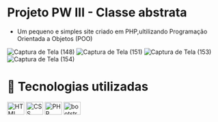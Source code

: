# Projeto PW III - Classe abstrata
- Um pequeno e simples site criado em PHP,ultilizando Programação Orientada a Objetos (POO)

![Captura de Tela (148)](https://user-images.githubusercontent.com/85001629/178154226-c41df4ec-6a07-4a03-bd78-595ca57247cc.png)
![Captura de Tela (151)](https://user-images.githubusercontent.com/85001629/178154235-5f3496f6-6900-420a-a05b-22bc63d822d0.png)
![Captura de Tela (153)](https://user-images.githubusercontent.com/85001629/178154242-4c4c646c-e1dd-4770-87a7-7ca540bafd32.png)
![Captura de Tela (154)](https://user-images.githubusercontent.com/85001629/178154314-febfc34f-5c50-48c3-90cf-a9acf58cec17.png)

# 💼 Tecnologias utilizadas

<div>
<img align="center" alt="HTML" height="30" width="40" src="https://cdn.jsdelivr.net/gh/devicons/devicon/icons/html5/html5-plain.svg">
<img align="center" alt="CSS" height="30" width="40" src="https://cdn.jsdelivr.net/gh/devicons/devicon/icons/css3/css3-plain.svg">
<img align="center" alt="PHP" height="30" width="40" src="https://cdn.jsdelivr.net/gh/devicons/devicon/icons/php/php-plain.svg">
<img align="center" alt="bootstrap" height="30" width="40" src="https://cdn.jsdelivr.net/gh/devicons/devicon/icons/bootstrap/bootstrap-plain.svg">
</div>
